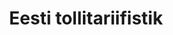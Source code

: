 ---
schema: default
title: Eesti tollitariifistik
notes: 'Euroopa Liitu importimise ja liidust eksportimisega seotud meetmete kohaldamiseks kasutatakse integreeritud tollitariifistikku TARIC (Tarif Intégré Communautaire) http://ec.europa.eu/taxation_customs/dds2/taric/taric_consultation.jsp?Lang=en . TARICi rakendamiseks Eestis on välja töötatud Eesti Tollitariifistik (ETT) https://apps.emta.ee/arctictariff-public-web/ , mis sisaldab lisaks TARIC meetmetele ka Eesti riigisiseseid meetmeid (lisatud avaandmetena seisuga 01.02.2018).'
department: ''
category:
  - Finances and budgeting
resources:
  - name: Riiklikud meetmed / National measures
    url: 'https://opendata.riik.ee/et/dataset/8dffedc5-69f2-4930-b4ab-118a6285cf4b/resource/c4165a1e-c2bf-4453-803b-9b6bba99b63e/download/meetmedmeasures.csv'
    format: CSV
  - name: Allmärkused / Footnotes
    url: 'https://opendata.riik.ee/et/dataset/8dffedc5-69f2-4930-b4ab-118a6285cf4b/resource/69afb189-e9ea-433f-af9d-15511207224a/download/allmarkusedfootnotes.csv'
    format: CSV
  - name: Lisadokumendid / Additional documents
    url: 'https://opendata.riik.ee/et/dataset/8dffedc5-69f2-4930-b4ab-118a6285cf4b/resource/a74548c4-2038-43d1-8dbb-96e5da731d39/download/lisadokumendidadditionaldocuments.csv'
    format: CSV
  - name: Mõõtühikud / Measurement units
    url: 'https://opendata.riik.ee/et/dataset/8dffedc5-69f2-4930-b4ab-118a6285cf4b/resource/0a4313c1-d2de-4101-a2c2-81e39f0813c9/download/mootuhikudmeasurementunits.csv'
    format: CSV
  - name: Tingimuse liigid / Condition types
    url: 'https://opendata.riik.ee/et/dataset/8dffedc5-69f2-4930-b4ab-118a6285cf4b/resource/07dac2c5-6a70-4dcb-914b-508ab150604b/download/tingimuseliigidconditiontypes.csv'
    format: CSV
  - name: Riiklike meetmete veergude kirjeldused / Description of national measures columns
    url: 'https://opendata.riik.ee/et/dataset/8dffedc5-69f2-4930-b4ab-118a6285cf4b/resource/7c42b33d-f88d-4df5-a529-8553d7e662bb/download/riiklikemeetmeteveergudekirjelduseddescriptionofnationalmeasurescolumns.csv'
    format: CSV
  - name: Meetmeliigid /Measure types
    url: 'https://opendata.riik.ee/et/dataset/8dffedc5-69f2-4930-b4ab-118a6285cf4b/resource/56950d94-219a-4187-85c5-5f2a53e73205/download/meetmeliigidmeasuretypes.csv'
    format: CSV
  - name: Lisakoodid / Additional codes
    url: 'https://opendata.riik.ee/et/dataset/8dffedc5-69f2-4930-b4ab-118a6285cf4b/resource/4e1e9b0d-927a-4c51-98f9-f6cc55eda761/download/lisakoodidadditionalcodes.csv'
    format: CSV
  - name: Tegevuskoodid /Action codes
    url: 'https://opendata.riik.ee/et/dataset/8dffedc5-69f2-4930-b4ab-118a6285cf4b/resource/7106b668-9d76-416b-815d-1e5ae3a5a606/download/tegevuskoodidactioncodes.csv'
    format: CSV
license: 'http://creativecommons.org/licenses/by/3.0/'
date_issued: 01/02/2018
date_modified: 01/02/2018
organization: Maksu- ja Tolliamet
maintainer_name: Kati Liik.
maintainer_email: kati.liik@emta.ee
maintainer_phone: ''
legacy_url: 'https://opendata.riik.ee/en/dataset/eesti-tollitariifistik_01022018'
---